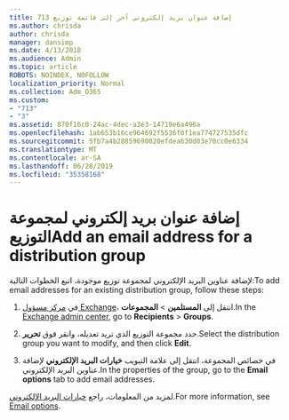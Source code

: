 ```yaml
---
title: إضافة عنوان بريد إلكتروني آخر إلى قائمة توزيع 713
ms.author: chrisda
author: chrisda
manager: dansimp
ms.date: 4/13/2018
ms.audience: Admin
ms.topic: article
ROBOTS: NOINDEX, NOFOLLOW
localization_priority: Normal
ms.collection: Adm_O365
ms.custom:
- "713"
- "3"
ms.assetid: 870f16c0-24ac-4dec-a3e3-14719e6a496a
ms.openlocfilehash: 1ab653b16ce964692f5536f0f1ea774727535dfc
ms.sourcegitcommit: 5fb7a4b28859690020efdea630d03e70cc0e6334
ms.translationtype: MT
ms.contentlocale: ar-SA
ms.lasthandoff: 06/28/2019
ms.locfileid: "35358168"
---
```

# <a name="add-an-email-address-for-a-distribution-group"></a><span data-ttu-id="89958-102">إضافة عنوان بريد إلكتروني لمجموعة التوزيع</span><span class="sxs-lookup"><span data-stu-id="89958-102">Add an email address for a distribution group</span></span>

<span data-ttu-id="89958-103">لإضافة عناوين البريد الإلكتروني لمجموعة توزيع موجودة، اتبع الخطوات التالية:</span><span class="sxs-lookup"><span data-stu-id="89958-103">To add email addresses for an existing distribution group, follow these steps:</span></span>

1. <span data-ttu-id="89958-104">في [مركز مسؤول Exchange](https://outlook.office365.com/ecp/)، انتقل إلى **المستلمين** \> **المجموعات**.</span><span class="sxs-lookup"><span data-stu-id="89958-104">In the [Exchange admin center](https://outlook.office365.com/ecp/), go to **Recipients** \> **Groups**.</span></span>

2. <span data-ttu-id="89958-105">حدد مجموعة التوزيع الذي تريد تعديله، وانقر فوق **تحرير**.</span><span class="sxs-lookup"><span data-stu-id="89958-105">Select the distribution group you want to modify, and then click **Edit**.</span></span>

3. <span data-ttu-id="89958-106">في خصائص المجموعة، انتقل إلى علامة التبويب **خيارات البريد الإلكتروني** لإضافة عناوين البريد الإلكتروني.</span><span class="sxs-lookup"><span data-stu-id="89958-106">In the properties of the group, go to the **Email options** tab to add email addresses.</span></span> 

<span data-ttu-id="89958-107">لمزيد من المعلومات، راجع [خيارات البريد الإلكتروني](https://technet.microsoft.com/library/bb124513.aspx#emailoptions).</span><span class="sxs-lookup"><span data-stu-id="89958-107">For more information, see [Email options](https://technet.microsoft.com/library/bb124513.aspx#emailoptions).</span></span>
